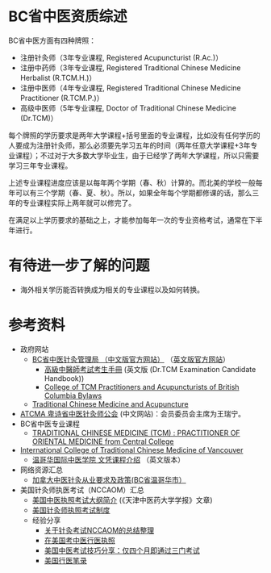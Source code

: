 # BC省中医资质综述

BC省中医方面有四种牌照：

* 注册针灸师（3年专业课程, Registered Acupuncturist (R.Ac.)）
* 注册中药师（3年专业课程, Registered Traditional Chinese Medicine Herbalist (R.TCM.H.)）
* 注册中医师（4年专业课程, Registered Traditional Chinese Medicine Practitioner (R.TCM.P.)）
* 高级中医师（5年专业课程, Doctor of Traditional Chinese Medicine (Dr.TCM)）

每个牌照的学历要求是两年大学课程+括号里面的专业课程，比如没有任何学历的人要成为注册针灸师，那么必须要先学习五年的时间（两年任意大学课程+3年专业课程）；不过对于大多数大学毕业生，由于已经学了两年大学课程，所以只需要学习三年专业课程。

上述专业课程进度应该是以每年两个学期（春、秋）计算的。而北美的学校一般每年可以有三个学期（春、夏、秋）。所以，如果全年每个学期都修课的话，那么三年的专业课程实际上两年就可以修完了。

在满足以上学历要求的基础之上，才能参加每年一次的专业资格考试，通常在下半年进行。

# 有待进一步了解的问题

* 海外相关学历能否转换成为相关的专业课程以及如何转换。

# 参考资料

* 政府网站
    * [BC省中医针灸管理局 （中文版官方网站）](http://www.ctcma.bc.ca/ctcma_chn_simplified/) （[英文版官方网站](http://www.ctcma.bc.ca)）
        * [高級中醫師考試考生手冊](http://www.ctcma.bc.ca/media/1322/2017_drtcm_examination_candidate_handbook.pdf) (英文版 (Dr.TCM Examination Candidate Handbook))
        * [College of TCM Practitioners and Acupuncturists of British Columbia Bylaws](http://www.ctcma.bc.ca/media/1296/2016-11-27-ctcma-bylaw.pdf)
    * [Traditional Chinese Medicine and Acupuncture](http://www2.gov.bc.ca/gov/content/health/practitioner-professional-resources/professional-regulation/traditional-chinese-medicine-and-acupuncture)
* [ATCMA 卑诗省中医针灸师公会](http://atcma.org/zh-hans/) (中文网站)：会员委员会主席为王瑞宁。
* BC省中医专业课程
    * [TRADITIONAL CHINESE MEDICINE (TCM) : PRACTITIONER OF ORIENTAL MEDICINE from Central College](http://centralcollege.ca/index.php/pageMove/page/programs/pra)
* [International College of Traditional Chinese Medicine of Vancouver](http://www.tcmcollege.com/programs/)
    * [温哥华国际中医学院 文凭课程介绍](http://www.tcmcollege.com/wp-content/uploads/2017/01/20170112-Program-Information-Sheet-Bluesheet-515X-detail.pdf) （英文版本）
* 网络资源汇总
    * [加拿大中医针灸从业要求及政策(BC省温哥华市）](https://www.ourdream.ca/forums/thread-125349-1-1.html)
* 美国针灸师执医考试（NCCAOM）汇总
    * [美国中医执照考试大纲简介](http://www.tjzhongyiyao.com/tjzyydxxb/ch/reader/create_pdf.aspx?file_no=20110221) (《天津中医药大学学报》文章)
    * [美国针灸师执照考试制度](https://www.douban.com/note/274383850/)
    * 经验分享
        * [关于针灸考试NCCAOM的总结整理](http://www.dxy.cn/bbs/topic/22162876)
        * [在美国考中医行医执照](https://tieba.baidu.com/p/1474755003) 
        * [美国中医考试技巧分享：仅四个月即通过三门考试](http://nccaom.hongjingedu.com/zixun/2017/0210/660.html)
        * [美国行医笔录](http://www.acupuncturepeople.com/subpage/usanotes/how-to-get-license.htm)
